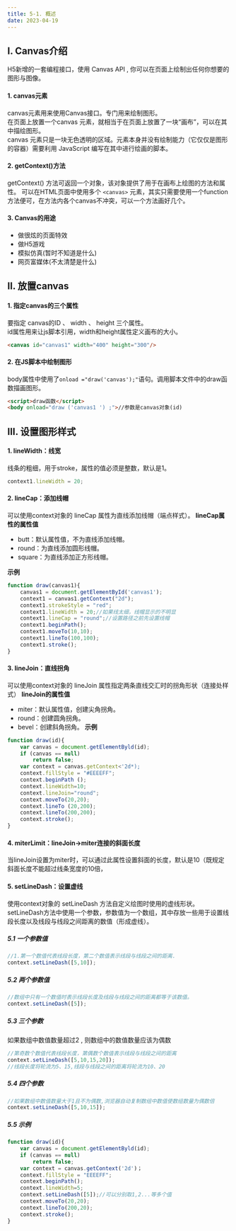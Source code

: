 ```yaml
---
title: 5-1. 概述
date: 2023-04-19
---
```


## Ⅰ. Canvas介绍
H5新增的一套编程接口，使用 Canvas API , 你可以在页面上绘制出任何你想要的图形与图像。
#### 1. canvas元素
canvas元素用来使用Canvas接口。专门用来绘制图形。  
在页面上放置一个canvas 元素，就相当于在页面上放置了一块“画布”，可以在其中描绘图形。  
canvas 元素只是一块无色透明的区域。元素本身并没有绘制能力（它仅仅是图形的容器）需要利用 JavaScript 编写在其中进行绘画的脚本。

#### 2. getContext()方法
getContext() 方法可返回一个对象，该对象提供了用于在画布上绘图的方法和属性。
可以在HTML页面中使用多个 `<canvas>` 元素，其实只需要使用一个function方法便可，在方法内各个canvas不冲突，可以一个方法画好几个。

#### 3. Canvas的用途
- 做很炫的页面特效
- 做H5游戏
- 模拟仿真(暂时不知道是什么)
- 网页富媒体(不太清楚是什么)

## Ⅱ. 放置canvas
#### 1. 指定canvas的三个属性
要指定 canvas的ID 、 width 、 height 三个属性。  
id属性用来让js脚本引用，width和height属性定义画布的大小。
```html
<canvas id="canvas1" width="400" height="300"/>
```
#### 2. 在JS脚本中绘制图形
body属性中使用了`onload ="draw('canvas');"`语句。调用脚本文件中的draw函数描画图形。
```html
<script>draw函数</script>
<body onload="draw ('canvas1 ') ;">//参数是canvas对象(id)
```

## Ⅲ. 设置图形样式
#### 1. lineWidth：线宽
线条的粗细，用于stroke，属性的值必须是整数，默认是1。
```js
context1.lineWidth = 20;
```
#### 2. lineCap：添加线帽
可以使用context对象的 lineCap 属性为直线添加线帽（端点样式）。
**lineCap属性的属性值**
- butt：默认属性值，不为直线添加线帽。
- round：为直线添加圆形线帽。
- square：为直线添加正方形线帽。

**示例**
```js
function draw(canvas1){
    canvas1 = document.getElementById('canvas1');
    context1 = canvas1.getContext("2d");
    context1.strokeStyle = "red";
    context1.lineWidth = 20;//如果线太细，线帽显示的不明显
    context1.lineCap = "round";//设置路径之前先设置线帽
    context1.beginPath();
    context1.moveTo(10,10);
    context1.lineTo(100,100);
    context1.stroke();
}  
```

#### 3. lineJoin：直线拐角
可以使用context对象的 lineJoin 属性指定两条直线交汇时的拐角形状（连接处样式）
**lineJoin的属性值**
- miter：默认属性值，创建尖角拐角。
- round：创建圆角拐角。
- bevel：创建斜角拐角。
**示例**
```js
function draw(id){
    var canvas = document.getElementByld(id);
    if (canvas == null)
        return false;
    var context = canvas.getContext<'2d*);
    context.fillStyle = "#EEEEFF";
    context.beginPath ();
    context.lineWidth=10;
    context.lineJoin="round";
    context.moveTo(20,20);
    context.lineTo (20,200);
    context.lineTo(200,200);
    context.stroke();
}   
```

#### 4. miterLimit：lineJoin->miter连接的斜面长度
当lineJoin设置为miter时，可以通过此属性设置斜面的长度，默认是10（既规定斜面长度不能超过线条宽度的10倍，

#### 5. setLineDash：设置虚线
使用context对象的 setLineDash 方法自定义绘图时使用的虚线形状。  
setLineDash方法中使用一个参数，参数值为一个数组，其中存放一些用于设置线段长度以及线段与线段之间距离的数值（形成虚线）。

##### 5.1 一个参数值
```js
//1.第一个数值代表线段长度，第二个数值表示线段与线段之间的距离.
context.setLineDash([5,10]);
```

##### 5.2 两个参数值
```js
//数组中只有一个数值时表示线段长度及线段与线段之间的距离都等于该数值。
context.setLineDash([5]);
```


##### 5.3 三个参数
如果数组中数值数量超过2 , 则数组中的数值数量应该为偶数
```js
//第奇数个数值代表线段长度，第偶数个数值表示线段与线段之间的距离
context.setLineDash([5,10,15,20]);
//线段长度将轮流为5、15,线段与线段之间的距离将轮流为10、20
```

##### 5.4 四个参数
```js
//如果数组中数值数量大于1且不为偶数,浏览器自动复制数组中数值使数组数量为偶数倍
context.setLineDash([5,10,15]);
```

##### 5.5 示例
```js
function draw(id){
    var canvas = document.getElementByld(id);
    if (canvas == null)
        return false;
    var context = canvas.getContext('2d')；
    context.fillStyle = "EEEEFF";
    context.beginPath();
    context.lineWidth=5;
    context.setLineDash([5]);//可以分别取1,2...等多个值
    context.moveTo(20,20);
    context.lineTo(200,20);
    context.stroke();
}    
```